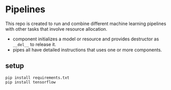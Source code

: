 # Pipelines
This repo is created to run and combine different machine learning pipelines with other tasks that involve resource allocation.
* component initializes a model or resource and provides destructor as `__del__` to release it.
* pipes all have detailed instructions that uses one or more components.
## setup
```
pip install requirements.txt
pip install tensorflow
```
